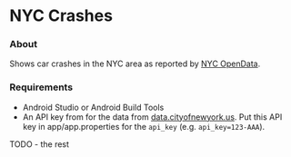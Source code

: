 # NYC Crashes

### About
Shows car crashes in the NYC area as reported by [NYC OpenData](https://data.cityofnewyork.us/Public-Safety/Motor-Vehicle-Collisions-Crashes/h9gi-nx95).

### Requirements
- Android Studio or Android Build Tools
- An API key from for the data from [data.cityofnewyork.us](https://data.cityofnewyork.us/profile/edit/developer_settings). Put this API key in app/app.properties for the `api_key` (e.g. `api_key=123-AAA`).

TODO - the rest
